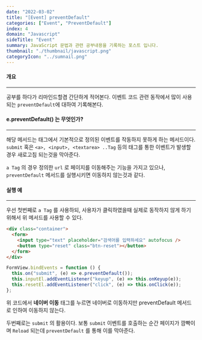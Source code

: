 ```yaml
---
date: "2022-03-02"
title: "[Event] preventDefault"
categories: ["Event", "PreventDefault"]
index: 4
domain: "Javascript"
sideTitle: "Event"
summary: JavaScript 문법과 관련 공부내용을 기록하는 포스트 입니다.
thumbnail: "./thumbnail/javascript.png"
categoryIcon: "../sumnail.png"
---
```



#### 개요

---

공부를 하다가 리마인드할겸 간단하게 적어본다.
이벤트 코드 관련 동작에서 많이 사용되는 `preventDefault`에 대하여 기록해본다.

#### e.preventDefault() 는 무엇인가?

---

해당 메서드는 태그에서 기본적으로 정의된 이벤트를 작동하지 못하게 하는 메서드이다.
`submit` 혹은 `<a>, <input>, <textarea> ..Tag` 등의 태그를 통한 이벤트가 발생할 경우 새로고침 되는것을 막아준다.

`a Tag` 의 경우 정의한 `url` 로 페이지를 이동해주는 기능을 가지고 있으나, `preventDefault` 메서드를 실행시키면 이동하지 않는것과 같다.

#### 실행 예

---

우선 첫번째로 `a Tag` 를 사용하되, 사용자가 클릭하였을때 실제로 동작하지 않게 하기 위해서 위 메서드를 사용할 수 있다.

```html
<div class="container">
  <form>
    <input type="text" placeholder="검색어를 입력하세요" autofocus />
    <button type="reset" class="btn-reset"></button>
  </form>
</div>
```

```js
FormView.bindEvents = function () {
  this.on("submit", (e) => e.preventDefault());
  this.inputEl.addEventListener("keyup", (e) => this.onKeyup(e));
  this.resetEl.addEventListener("click", (e) => this.onClick(e));
};
```

위 코드에서 **네이버 이동** 태그를 누르면 네이버로 이동하지만 preventDefault 메서드로 인하여 이동하지 않는다.

두번째로는 `submit` 의 활용이다.
보통 `submit` 이벤트를 호출하는 순간 페이지가 깜빡이며 `Reload` 되는데 `preventDefault` 를 통해 이를 막아준다.

